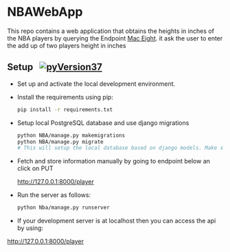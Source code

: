 # NBAWebApp
This repo contains a web application that obtains the heights in inches of the NBA players  by querying the Endpoint
[Mac Eight](https://mach-eight.uc.r.appspot.com/). it ask the user to enter the add up of two players height in inches


## Setup &nbsp; [![pyVersion37](https://img.shields.io/badge/python-3.9-blue.svg)](https://www.python.org/downloads/release/python-397/)

- Set up and activate the local development environment.


- Install the requirements using pip:

    ```sh
    pip install -r requirements.txt
    ```

- Setup local PostgreSQL database and use django migrations 

    ```sh
    python NBA/manage.py makemigrations
    python NBA/manage.py migrate
    # This will setup the local database based on django models. Make sure you are in the same directory as manage.py file
    ```
- Fetch and store information manually by going to endpoint below an click on PUT

    http://127.0.0.1:8000/player


- Run the server as follows:

    ```sh
    python Nba/manage.py runserver
    ```

- If your development server is at localhost then you can access the api by using:

http://127.0.0.1:8000/player


